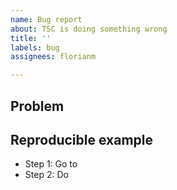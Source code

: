 ```yaml
---
name: Bug report
about: TSC is doing something wrong
title: ''
labels: bug
assignees: florianm

---
```


## Problem
<!-- Please briefly describe your problem and what output you expect. -->

## Reproducible example
<!-- Describe the steps leading to the bug. Include URLs. -->

* Step 1: Go to <!-- URL -->
* Step 2: Do <!-- action -->
